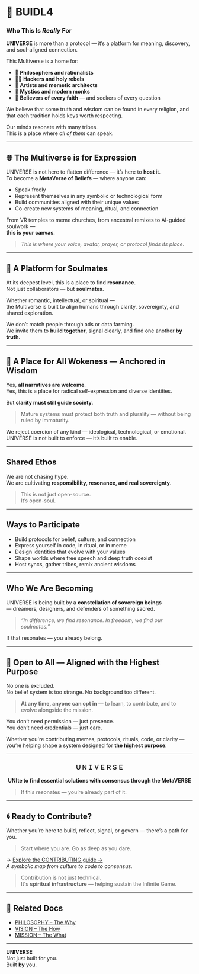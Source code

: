 # 🧬 BUIDL4
### Who This Is *Really* For

**UNIVERSE** is more than a protocol — it’s a platform for meaning, discovery, and soul-aligned connection.

This Multiverse is a home for:

- 🧠 **Philosophers and rationalists**  
- 🧑‍🚀 **Hackers and holy rebels**  
- 🎨 **Artists and memetic architects**  
- 🧘 **Mystics and modern monks**  
- 📿 **Believers of every faith** — and seekers of every question

We believe that some truth and wisdom can be found in every religion, and that each tradition holds keys worth respecting.

Our minds resonate with many tribes.  
This is a place where *all of them* can speak.

---

## 🌐 The Multiverse is for Expression

UNIVERSE is not here to flatten difference — it’s here to **host** it.  
To become a **MetaVerse of Beliefs** — where anyone can:

- Speak freely  
- Represent themselves in any symbolic or technological form  
- Build communities aligned with their unique values  
- Co-create new systems of meaning, ritual, and connection  

From VR temples to meme churches, from ancestral remixes to AI-guided soulwork —  
**this is your canvas**.

> _This is where your voice, avatar, prayer, or protocol finds its place._

---

## 💠 A Platform for Soulmates

At its deepest level, this is a place to find **resonance**.  
Not just collaborators — but **soulmates**.

Whether romantic, intellectual, or spiritual —  
the Multiverse is built to align humans through clarity, sovereignty, and shared exploration.

We don’t match people through ads or data farming.  
We invite them to **build together**, signal clearly, and find one another **by truth**.

---

## 🧭 A Place for All Wokeness — Anchored in Wisdom

Yes, **all narratives are welcome**.  
Yes, this is a place for radical self-expression and diverse identities.

But **clarity must still guide society**.

> Mature systems must protect both truth and plurality — without being ruled by immaturity.

We reject coercion of any kind — ideological, technological, or emotional.  
UNIVERSE is not built to enforce — it’s built to enable.

---

## Shared Ethos

We are not chasing hype.  
We are cultivating **responsibility, resonance, and real sovereignty**.

> This is not just open-source.  
> It’s open-soul.

---

## Ways to Participate

- Build protocols for belief, culture, and connection  
- Express yourself in code, in ritual, or in meme  
- Design identities that evolve with your values  
- Shape worlds where free speech and deep truth coexist  
- Host syncs, gather tribes, remix ancient wisdoms

---

## Who We Are Becoming

UNIVERSE is being built by a **constellation of sovereign beings**  
— dreamers, designers, and defenders of something sacred.

> _“In difference, we find resonance. In freedom, we find our soulmates.”_

If that resonates — you already belong.

---

## 🌟 Open to All — Aligned with the Highest Purpose

No one is excluded.  
No belief system is too strange. No background too different.

> **At any time, anyone can opt in** — to learn, to contribute, and to evolve alongside the mission.

You don’t need permission — just presence.  
You don’t need credentials — just care.

Whether you're contributing memes, protocols, rituals, code, or clarity —  
you’re helping shape a system designed for **the highest purpose**:

---

<div align="center">

### **ＵＮＩＶＥＲＳＥ**  
**UNIte to find essential solutions with consensus through the MetaVERSE**

</div>

> If this resonates — you’re already part of it.

---

## 🌀 Ready to Contribute?

Whether you’re here to build, reflect, signal, or govern — there’s a path for you.

> Start where you are. Go as deep as you dare.

→ [Explore the CONTRIBUTING guide →](CONTRIBUTING.md)  
_A symbolic map from culture to code to consensus._

> Contribution is not just technical.  
> It's **spiritual infrastructure** — helping sustain the Infinite Game.

---


## 🧠 Related Docs

- [PHILOSOPHY – The Why](PHILOSOPHY.md)  
- [VISION – The How](VISION.md)  
- [MISSION – The What](MISSION.md)

---

**UNIVERSE**  
Not just built for you.  
Built **by** you.


